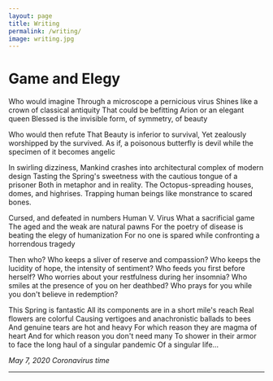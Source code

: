 ```yaml
---
layout: page
title: Writing
permalink: /writing/
image: writing.jpg
---
```

# Game and Elegy

Who would imagine
Through a microscope a pernicious virus
Shines like a crown of classical antiquity
That could be befitting Arion or an elegant queen 
Blessed is the invisible form, of symmetry, of beauty

 Who would then refute
That Beauty is inferior to survival,
Yet zealously worshipped by the survived.
As if, a poisonous butterfly is devil
while the specimen of it becomes angelic

 In swirling dizziness,
Mankind crashes into architectural complex of modern design
Tasting the Spring's sweetness with the cautious tongue of a prisoner
Both in metaphor and in reality.
The Octopus-spreading houses, domes, and highrises.
Trapping human beings like monstrance to scared bones. 

Cursed, and defeated in numbers
Human V. Virus
What a sacrificial game
The aged and the weak are natural pawns
For the poetry of disease is beating the elegy of humanization
For no one is spared while confronting a horrendous tragedy

Then who? Who keeps a sliver of reserve and compassion?
Who keeps the lucidity of hope, the intensity of sentiment?
Who feeds you first before herself?
Who worries about your restfulness during her insomnia?
Who smiles at the presence of you on her deathbed?
Who prays for you while you don't believe in redemption?

This Spring is fantastic
All its components are in a short mile's reach 
Real flowers are colorful
Causing vertigoes and anachronistic ballads to bees
And genuine tears are hot and heavy
For which reason they are magma of heart
And for which reason you don't need many 
To shower in their armor to face the long haul
of a singular pandemic
Of a singular life...

*May 7, 2020 Coronavirus time*

****




